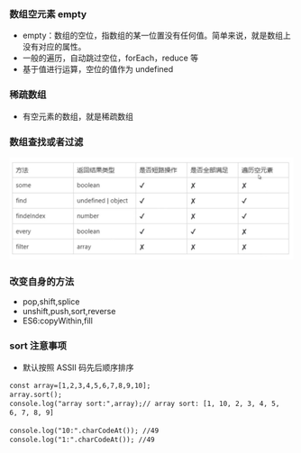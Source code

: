 ### 数组空元素 empty

- empty：数组的空位，指数组的某一位置没有任何值。简单来说，就是数组上没有对应的属性。
- 一般的遍历，自动跳过空位，forEach，reduce 等
- 基于值进行运算，空位的值作为 undefined

### 稀疏数组

- 有空元素的数组，就是稀疏数组

### 数组查找或者过滤

![img](./image/array1.jpg)

### 改变自身的方法

- pop,shift,splice
- unshift,push,sort,reverse
- ES6:copyWithin,fill

### sort 注意事项

- 默认按照 ASSII 码先后顺序排序

```
const array=[1,2,3,4,5,6,7,8,9,10];
array.sort();
console.log("array sort:",array);// array sort: [1, 10, 2, 3, 4, 5,  6, 7, 8, 9]

console.log("10:".charCodeAt()); //49
console.log("1:".charCodeAt()); //49
```
